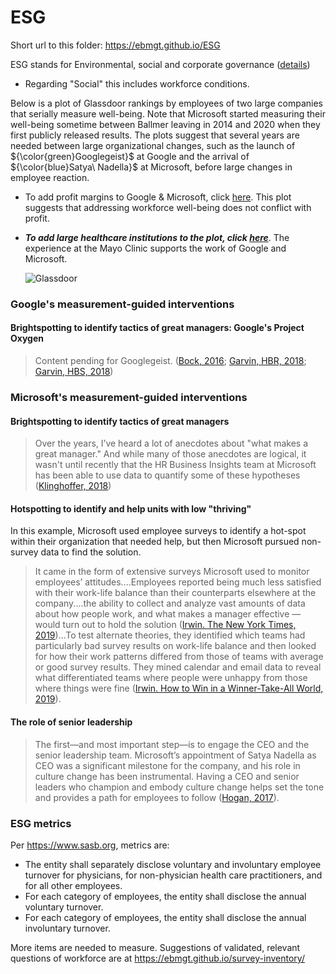 # ESG

Short url to this folder: https://ebmgt.github.io/ESG

ESG stands for Environmental, social and corporate governance ([details](https://www.wikidoc.org/index.php/Industrial_and_organizational_psychology#Environmental,_social_and_corporate_governance_(ESG)]))

* Regarding "Social" this includes workforce conditions.

Below is a plot of Glassdoor rankings by employees of two large companies that serially measure well-being. Note that Microsoft started measuring their well-being sometime between Ballmer leaving in 2014 and 2020 when they first publicly released results. The plots suggest that several years are needed between large organizational changes, such as the launch of ${\color{green}Googlegeist}$ at Google and the arrival of ${\color{blue}Satya\ Nadella}$ at Microsoft, before large changes in employee reaction.

* To add profit margins to Google & Microsoft, click [here](https://github.com/ebmgt/ESG/blob/main/files/Plot-Glassdoor-profit_margins-2024-03-09.png). This plot suggests that addressing workforce well-being does not conflict with profit. 
* ***To add large healthcare institutions to the plot, click [here](https://github.com/ebmgt/ESG/blob/main/files/HealthCare.md)***. The experience at the Mayo Clinic supports the work of Google and Microsoft.

  ![Glassdoor](../main/files/Plot-Glassdoor-2023-08-19.png)

### Google's measurement-guided interventions
#### Brightspotting to identify tactics of great managers: Google's Project Oxygen
> Content pending for Googlegeist. ([Bock, 2016](https://search.worldcat.org/search?q=1-4447-9238-5); [Garvin, HBR, 2018](https://hbr.org/2013/12/how-google-sold-its-engineers-on-management); [Garvin, HBS, 2018](https://www.hbs.edu/faculty/Pages/item.aspx?num=44657))

### Microsoft's measurement-guided interventions
#### Brightspotting to identify tactics of great managers
> Over the years, I’ve heard a lot of anecdotes about "what makes a great manager." And while many of those anecdotes are logical, it wasn't until recently that the HR Business Insights team at Microsoft has been able to use data to quantify some of these hypotheses ([Klinghoffer, 2018](https://www.linkedin.com/pulse/managers-like-box-chocolates-dawn-klinghoffer/))

#### Hotspotting to identify and help units with low "thriving"
In this example, Microsoft used employee surveys to identify a hot-spot within their organization that needed help, but then Microsoft pursued non-survey data to find the solution.
> It came in the form of extensive surveys Microsoft used to monitor employees’ attitudes....Employees reported being much less satisfied with their work-life balance than their counterparts elsewhere at the company....the ability to collect and analyze vast amounts of data about how people work, and what makes a manager effective — would turn out to hold the solution ([Irwin. The New York Times, 2019](https://www.nytimes.com/2019/06/15/upshot/how-to-win-neil-irwin.html))...To test alternate theories, they identified which teams had particularly bad survey results on work-life balance and then looked for how their work patterns differed from those of teams with average or good survey results. They mined calendar and email data to reveal what differentiated teams where people were unhappy from those where things were fine ([Irwin. How to Win in a Winner-Take-All World, 2019](https://search.worldcat.org/search?q=1250176271)).

#### The role of senior leadership
> The first—and most important step—is to engage the CEO and the senior leadership team. Microsoft’s appointment of Satya Nadella as CEO was a significant milestone for the company, and his role in culture change has been instrumental. Having a CEO and senior leaders who champion and embody culture change helps set the tone and provides a path for employees to follow ([Hogan, 2017](https://www.i4cp.com/interviews/kathleen-hogan-how-microsoft-is-transforming-its-culture)).

### ESG metrics
Per https://www.sasb.org, metrics are:
* The entity shall separately disclose voluntary and involuntary employee turnover for physicians, for non-physician health care practitioners, and for all other employees.
* For each category of employees, the entity shall disclose the annual voluntary turnover.
* For each category of employees, the entity shall disclose the annual involuntary turnover.

More items are needed to measure. Suggestions of validated, relevant questions of workforce are at https://ebmgt.github.io/survey-inventory/
